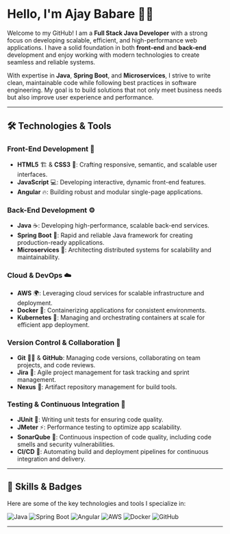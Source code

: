 # Hello, I'm Ajay Babare 👨‍💻

Welcome to my GitHub! I am a **Full Stack Java Developer** with a strong focus on developing scalable, efficient, and high-performance web applications. I have a solid foundation in both **front-end** and **back-end** development and enjoy working with modern technologies to create seamless and reliable systems.

With expertise in **Java**, **Spring Boot**, and **Microservices**, I strive to write clean, maintainable code while following best practices in software engineering. My goal is to build solutions that not only meet business needs but also improve user experience and performance.

---

## 🛠️ Technologies & Tools

### **Front-End Development** 🎨
- **HTML5** 🏗️ & **CSS3** 🎨: Crafting responsive, semantic, and scalable user interfaces.
- **JavaScript** 💻: Developing interactive, dynamic front-end features.
- **Angular** 🔥: Building robust and modular single-page applications.

### **Back-End Development** ⚙️
- **Java** ☕: Developing high-performance, scalable back-end services.
- **Spring Boot** 🌱: Rapid and reliable Java framework for creating production-ready applications.
- **Microservices** 🧩: Architecting distributed systems for scalability and maintainability.

### **Cloud & DevOps** ☁️
- **AWS** 🌍: Leveraging cloud services for scalable infrastructure and deployment.
- **Docker** 🐋: Containerizing applications for consistent environments.
- **Kubernetes** 🚢: Managing and orchestrating containers at scale for efficient app deployment.

### **Version Control & Collaboration** 🔧
- **Git** 🦸‍♂️ & **GitHub**: Managing code versions, collaborating on team projects, and code reviews.
- **Jira** 📅: Agile project management for task tracking and sprint management.
- **Nexus** 🔑: Artifact repository management for build tools.

### **Testing & Continuous Integration** 🧪
- **JUnit** 🧪: Writing unit tests for ensuring code quality.
- **JMeter** ⚡: Performance testing to optimize app scalability.
- **SonarQube** 🧐: Continuous inspection of code quality, including code smells and security vulnerabilities.
- **CI/CD** 🔄: Automating build and deployment pipelines for continuous integration and delivery.

---
<!--
## 💼 Projects & Contributions

Here are a few projects that highlight my ability to deliver software solutions:

### **[Project Name 1](#)**
- **Technologies**: Java, Spring Boot, AWS, PostgreSQL
- **Description**: Designed and developed a highly available and fault-tolerant inventory management system with real-time data updates and analytics.

### **[Project Name 2](#)**
- **Technologies**: Angular, JavaScript, Node.js, MongoDB
- **Description**: Developed a real-time analytics dashboard for monitoring business KPIs with a focus on responsive design and smooth user experience.

### **[Project Name 3](#)**
- **Technologies**: Microservices, Docker, Kubernetes, AWS
- **Description**: Architected and implemented a microservices-based architecture for scalable and maintainable web applications.

---

## 🌱 Current Learning & Growth

As a software engineer, I am always learning and adapting to new technologies. Currently, I am exploring:

- **Kubernetes** 🚢: Deepening my knowledge of container orchestration for managing large-scale applications.
- **GraphQL** 📊: Learning to build efficient APIs for flexible and fast data queries.
- **Machine Learning** 🤖: Exploring ways to integrate ML models into applications for predictive analytics and data-driven decision making.

---

## 📬 How to Reach Me

Feel free to reach out if you'd like to collaborate, discuss tech, or explore job opportunities:

- 📧 Email: [your.email@example.com](mailto:your.email@example.com)
- 🔗 LinkedIn: [Your LinkedIn Profile](https://www.linkedin.com/in/yourprofile)
- 🌐 Portfolio: [Your Portfolio](https://yourportfolio.com)

---
-->
## 🏅 Skills & Badges

Here are some of the key technologies and tools I specialize in:

![Java](https://img.shields.io/badge/Java-%23F7DF1E?style=flat&logo=java&logoColor=black)
![Spring Boot](https://img.shields.io/badge/Spring%20Boot-%236DB33F?style=flat&logo=springboot&logoColor=white)
![Angular](https://img.shields.io/badge/Angular-%23DD0031?style=flat&logo=angular&logoColor=white)
![AWS](https://img.shields.io/badge/AWS-%23FF9900?style=flat&logo=aws&logoColor=white)
![Docker](https://img.shields.io/badge/Docker-%23Docker%20Blue?style=flat&logo=docker&logoColor=white)
![GitHub](https://img.shields.io/badge/GitHub-%23F0F0F0?style=flat&logo=github&logoColor=black)

---
<!--
## 📊 GitHub Stats

Here's a quick look at my GitHub contributions:

![GitHub Stats](https://github-readme-stats.vercel.app/api?username=your-username&show_icons=true&hide_title=true&count_private=true&hide=prs&theme=radical)

---

## 🧑‍💻 Tools in Action

### **AWS CLI Deployment**
Watch as I deploy an application using the AWS CLI. This demo shows the real-time creation of an S3 bucket and the deployment process.

![AWS CLI Deployment](https://your-link-to-aws-gif.gif)

### **Docker Containerization**
Here’s how I build and run a Docker container for a microservices-based project. The GIF shows the `docker build` and `docker run` commands in action.

![Docker Containerization](https://your-link-to-docker-gif.gif)

### **CI/CD Pipeline**
Check out this live demo of my automated CI/CD pipeline running in **Jenkins**. The GIF shows the process of code being pushed to GitHub and Jenkins automatically starting the build and deployment process.

![CI/CD Pipeline](https://your-link-to-cicd-gif.gif)

---

## 🌍 Global Collaboration

With experience working in global teams and cross-functional environments, I value collaboration and diverse perspectives. Let's build great software together! 🌏

---

### **Dynamic GIF / Animation**

Here’s a quick demo of one of my projects in action:

![Demo GIF](https://your-link-to-gif.gif)

---

> **Note**: Be sure to replace placeholders such as `[Your Name]`, `[Project Name]`, `[Your LinkedIn Profile]`, `[Your Portfolio]`, etc., with your actual details. Also, customize the **GitHub stats** image with your username to reflect your personal GitHub activity.

---

### Key Points in This README:
1. **Real-Time GIFs**: Each technology or tool has a corresponding GIF demonstrating its usage (e.g., AWS CLI, Docker, CI/CD).
2. **Badges**: Skill badges (using shields.io) help recruiters quickly see your expertise.
3. **GitHub Stats**: Your contribution stats are displayed for added professionalism.
4. **Professional Layout**: It’s easy to follow and shows your skills, projects, and learning trajectory.

Replace the **GIF links** with actual links that host your recorded tool usage. You can upload GIFs to repositories or hosting services like **Imgur** and **Giphy** and use their URLs directly.

This README will give recruiters and peers a good understanding of your skills, experience, and tools you work with, all in a **clean and professional** format.
-->
